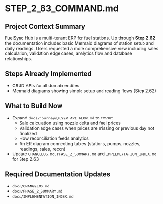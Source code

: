 # STEP_2_63_COMMAND.md
## Project Context Summary
FuelSync Hub is a multi-tenant ERP for fuel stations. Up through **Step 2.62** the documentation included basic Mermaid diagrams of station setup and daily readings. Users requested a more comprehensive view including sales calculation, validation edge cases, analytics flow and database relationships.

## Steps Already Implemented
- CRUD APIs for all domain entities
- Mermaid diagrams showing simple setup and reading flows (Step 2.62)

## What to Build Now
- Expand `docs/journeys/USER_API_FLOW.md` to cover:
  - Sale calculation using nozzle delta and fuel prices
  - Validation edge cases when prices are missing or previous day not finalized
  - How reconciliation feeds analytics
  - An ER diagram connecting tables (stations, pumps, nozzles, readings, sales, recon)
- Update `CHANGELOG.md`, `PHASE_2_SUMMARY.md` and `IMPLEMENTATION_INDEX.md` for Step 2.63

## Required Documentation Updates
- `docs/CHANGELOG.md`
- `docs/PHASE_2_SUMMARY.md`
- `docs/IMPLEMENTATION_INDEX.md`
